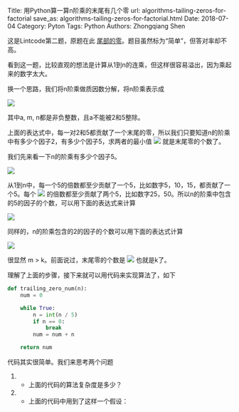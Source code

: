Title: 用Python算一算n阶乘的末尾有几个零
url: algorithms-tailing-zeros-for-factorial
save_as: algorithms-tailing-zeros-for-factorial.html
Date: 2018-07-04
Category: Pyton
Tags: Python
Authors: Zhongqiang Shen

这是Lintcode第二题，原题在此 [尾部的零](http://link.zhihu.com/?target=https%3A//www.lintcode.com/zh-cn/old/problem/trailing-zeros/)。题目虽然标为“简单”，但答对率却不高。

看到这一题，比较直观的想法是计算从1到n的连乘，但这样很容易溢出，因为乘起来的数字太大。

换一个思路，我们将n阶乘做质因数分解，将n阶乘表示成

![](http://www.zhihu.com/equation?tex=n%21+%3D+a+%5Ctimes+2%5E%7Bm%7D+%5Ctimes+5%5E%7Bk%7D) 

其中a, m, n都是非负整数，且a不能被2和5整除。

上面的表达式中，每一对2和5都贡献了一个末尾的零，所以我们只要知道n的阶乘中有多少个因子2，有多少个因子5，求两者的最小值 ![](http://www.zhihu.com/equation?tex=min%28m%2C+k%29) 就是末尾零的个数了。




我们先来看一下n的阶乘有多少个因子5。

![](http://www.zhihu.com/equation?tex=n%21+%3D+1+%5Ctimes+2+%5Ctimes+3+%5Ctimes+...+%5Ctimes+n) 

从1到n中，每一个5的倍数都至少贡献了一个5，比如数字5，10，15，都贡献了一个5。每个 ![](http://www.zhihu.com/equation?tex=5%5E%7B2%7D) 的倍数都至少贡献了两个5，比如数字25，50。所以n的阶乘中包含的5的因子的个数，可以用下面的表达式来计算

![](http://www.zhihu.com/equation?tex=k+%3D+%5Cleft%5B+n%2F5+%5Cright%5D+%2B+%5Cleft%5B+n%2F5%5E%7B2%7D+%5Cright%5D+%2B+%5Cleft%5B+n%2F5%5E%7B3%7D+%5Cright%5D+%2B+...) 

同样的，n的阶乘包含的2的因子的个数可以用下面的表达式计算

![](http://www.zhihu.com/equation?tex=m+%3D+%5Cleft%5B+n%2F2+%5Cright%5D+%2B+%5Cleft%5B+n%2F2%5E%7B2%7D+%5Cright%5D+%2B+%5Cleft%5B+n%2F2%5E%7B3%7D+%5Cright%5D+%2B+...) 

很显然 m > k。前面说过，末尾零的个数是 ![](http://www.zhihu.com/equation?tex=min%28m%2C+k%29) 也就是k了。




理解了上面的步骤，接下来就可以用代码来实现算法了，如下

```python
def trailing_zero_num(n):
    num = 0

    while True:
        n = int(n / 5)
        if n == 0:
            break
        num = num + n

    return num

```

代码其实很简单。我们来思考两个问题

1. + 上面的代码的算法复杂度是多少？
2. + 上面的代码中用到了这样一个假设： 


